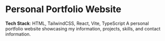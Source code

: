 # Personal Portfolio Website

**Tech Stack**: HTML, TailwindCSS, React, Vite, TypeScript
A personal portfolio website showcasing my information, projects, skills, and contact information.

